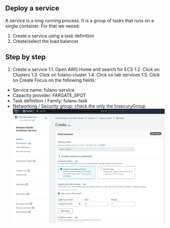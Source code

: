 ## Deploy a service
A service is a long running process. It is a group of tasks that runs on a single container.
For that we neeed:
1. Create a service using a task definition
2. Create/select the load balancer

## Step by step
1. Create a service
1.1. Open AWS Home and search for ECS
1.2. Click on Clusters
1.3. Click on fulano-cluster
1.4. Click on tab services
1.5. Click on Create
Focus on the following fields:
- Service name: fulano-service
- Capacity provider: FARGATE_SPOT
- Task definition / Family: fulano-task
- Networking / Security group: check the only the InsecuryGroup 
![Create a cluster](/docs/run-task.png)


